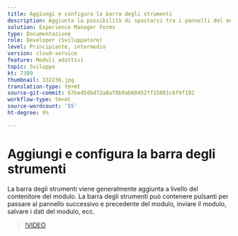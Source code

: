 ```yaml
---
title: Aggiungi e configura la barra degli strumenti
description: Aggiunta la possibilità di spostarsi tra i pannelli del modulo.
solution: Experience Manager Forms
type: Documentazione
role: Developer (Sviluppatore)
level: Principiante, intermedio
version: cloud-service
feature: Moduli adattivi
topic: Sviluppo
kt: 7389
thumbnail: 332236.jpg
translation-type: tm+mt
source-git-commit: 67be45dbd72a8af8b9ab60452ff15081c6f9f192
workflow-type: tm+mt
source-wordcount: '55'
ht-degree: 9%

---
```



# Aggiungi e configura la barra degli strumenti

La barra degli strumenti viene generalmente aggiunta a livello del contenitore del modulo. La barra degli strumenti può contenere pulsanti per passare al pannello successivo e precedente del modulo, inviare il modulo, salvare i dati del modulo, ecc.

>[!VIDEO](https://video.tv.adobe.com/v/332236?quality=12&learn=on)

